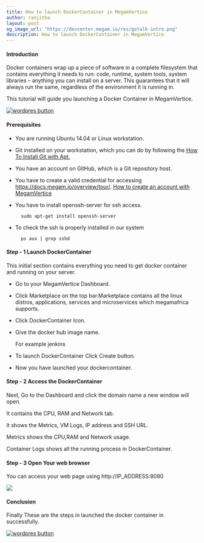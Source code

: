```yaml
---
title: How to launch DockerContainer in MegamVertice
author: ranjitha
layout: post
og_image_url: "https://devcenter.megam.io/res/gotalk-intro.png"
description: How to launch DockerContainer in MegamVertice
---
```



#### Introduction
Docker containers wrap up a piece of software in a complete filesystem that contains everything it needs to run: code, runtime, system tools, system libraries – anything you can install on a server. This guarantees that it will always run the same, regardless of the environment it is running in.

This tutorial will guide you launching a Docker Container in MegamVertice.

<a href="https://docs.megam.io/installation/prequisites/" target="_blank">
<img src="https://s3-ap-southeast-1.amazonaws.com/megampub/images/vertice/DEPLOY-TO-MEGAM-VERTICE-BIG.png" alt="wordpres button" /></a>


#### Prerequisites

* You are running Ubuntu 14.04 or Linux workstation.

* Git installed on your workstation, which you can do by following the [How To Install Git with Apt.](https://www.digitalocean.com/community/tutorials/how-to-install-git-on-ubuntu-14-04)

*  You have an account on GitHub, which is a Git repository host.

* You have to create a valid credential for accessing https://docs.megam.io/overview/tour/. [How to create an account with MegamVertice](http://devcenter.megam.io/2016/05/27/how-to-launch-ubuntu/)

* You have to install openssh-server for ssh access.

    	sudo apt-get install openssh-server

* To check the ssh is properly installed in our system

      	ps aux | grep sshd

#### Step - 1  Launch DockerContainer

 This initial section contains everything you need to get  docker container and running on your server.

 * Go to your MegamVertice Dashboard.

 * Click Marketplace on the top bar.Marketplace contains all the linux distros, applications, services and microservices which megamafrica supports.

 * Click DockerContainer Icon.

 * Give the docker hub image name.

      For example jenkins

 * To launch DockerContainer Click Create button.

 * Now you have launched your dockercontainer.
#### Step - 2 Access the DockerContainer

Next, Go to the Dashboard and click the domain name a new window will open.

It contains the CPU, RAM and Network tab.

It shows the Metrics, VM Logs, IP address and SSH URL.

Metrics shows the CPU,RAM and Network usage.

Container Logs shows all the running process in DockerContainer.

#### Step - 3 Open Your web browser

You can access your web page using http://IP_ADDRESS:8080



![](/content/images/2016/05/jenkins1.png)

#### Conclusion

Finally These are the steps in launched the docker container in successfully.


<a href="https://docs.megam.io/installation/prequisites/" target="_blank">
<img src="https://s3-ap-southeast-1.amazonaws.com/megampub/images/vertice/DEPLOY-TO-MEGAM-VERTICE-BIG.png" alt="wordpres button" /></a>
